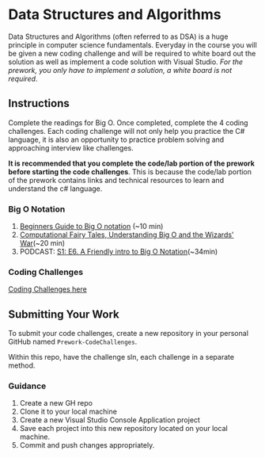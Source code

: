 # Data Structures and Algorithms

Data Structures and Algorithms (often referred to as DSA) is a huge principle in computer science fundamentals. Everyday
in the course you will be given a new coding challenge and will be required to white board out the solution as well as implement a code
solution with Visual Studio. *For the prework, you only have to implement a solution, a white board is not required*.

## Instructions
Complete the readings for Big O. Once completed, complete the 4 coding challenges. Each coding challenge will not only help you 
practice the C# language, it is also an opportunity to practice problem solving and approaching interview like challenges. 

**It is recommended that you complete the code/lab portion of the prework before starting the code challenges**. This is because the code/lab portion
of the prework contains links and technical resources to learn and understand the c# language. 

### Big O Notation
1. [Beginners Guide to Big O notation](https://rob-bell.net/2009/06/a-beginners-guide-to-big-o-notation/) (~10 min)
2. [Computational Fairy Tales, Understanding Big O and the Wizards' War](http://computationaltales.blogspot.com/2011/04/understanding-big-o-notation-and.html)(~20 min)
3. PODCAST: [S1: E6. A Friendly intro to Big O Notation](https://www.codenewbie.org/basecs)(~34min)

### Coding Challenges

[Coding Challenges here](code-challenges.md)


## Submitting Your Work
To submit your code challenges, create a new repository in your personal GitHub named `Prework-CodeChallenges`. 

Within this repo, have the challenge sln, each challenge in a separate method. 

### Guidance
1. Create a new GH repo
2. Clone it to your local machine
3. Create a new Visual Studio Console Application project
3. Save each project into this new repository located on your local machine. 
5. Commit and push changes appropriately. 
